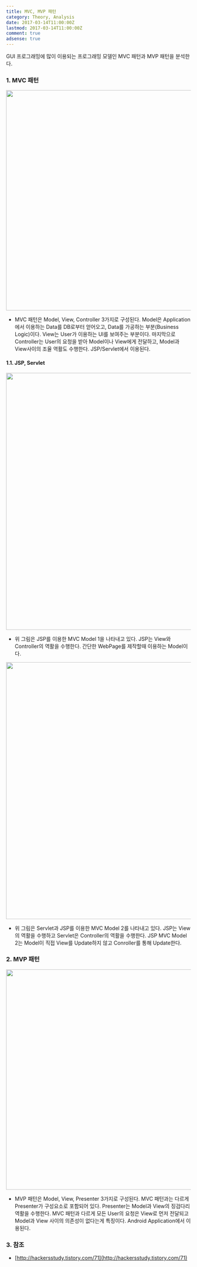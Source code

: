 ```yaml
---
title: MVC, MVP 패턴
category: Theory, Analysis
date: 2017-03-14T11:00:00Z
lastmod: 2017-03-14T11:00:00Z
comment: true
adsense: true
---
```


GUI 프로그래밍에 많이 이용되는 프로그래밍 모델인 MVC 패턴과 MVP 패턴을 분석한다.

### 1. MVC 패턴

<img src="{{site.baseurl}}/images/theory_analysis/MVC_MVP_Pattern/MVC_Pattern.PNG"  width="600px">

* MVC 패턴은 Model, View, Controller 3가지로 구성된다. Model은 Application에서 이용하는 Data를 DB로부터 얻어오고, Data를 가공하는 부분(Business Logic)이다. View는 User가 이용하는 UI를 보여주는 부분이다. 마지막으로 Controller는 User의 요청을 받아 Model이나 View에게 전달하고, Model과 View사이의 조율 역활도 수행한다. JSP/Servlet에서 이용된다.

#### 1.1. JSP, Servlet

<img src="{{site.baseurl}}/images/theory_analysis/MVC_MVP_Pattern/MVC_Pattern_Model1_with_JSP.PNG" width="700px">

* 위 그림은 JSP를 이용한 MVC Model 1을 나타내고 있다. JSP는 View와 Controller의 역활을 수행한다. 간단한 WebPage를 제작할때 이용하는 Model이다.

<img src="{{site.baseurl}}/images/theory_analysis/MVC_MVP_Pattern/MVC_Pattern_Model2_with_JSP_Servlet.PNG" width="700px">

* 위 그림은 Servlet과 JSP를 이용한 MVC Model 2를 나타내고 있다. JSP는 View의 역활을 수행하고 Servlet은 Controller의 역활을 수행한다. JSP MVC Model 2는 Model이 직접 View를 Update하지 않고 Conroller를 통해 Update한다.

### 2. MVP 패턴

<img src="{{site.baseurl}}/images/theory_analysis/MVC_MVP_Pattern/MVP_Pattern.PNG"  width="600px">

* MVP 패턴은 Model, View, Presenter 3가지로 구성된다. MVC 패턴과는 다르게 Presenter가 구성요소로 포함되어 있다. Presenter는 Model과 View의 징검다리 역활을 수행한다. MVC 패턴과 다르게 모든 User의 요청은 View로 먼저 전달되고 Model과 View 사이의 의존성이 없다는게 특징이다. Android Application에서 이용된다.

### 3. 참조

* [http://hackersstudy.tistory.com/71](http://hackersstudy.tistory.com/71)
